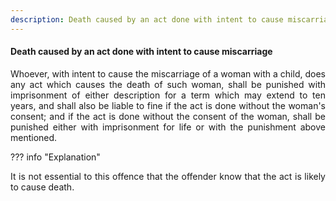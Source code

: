 ```yaml
---
description: Death caused by an act done with intent to cause miscarriage
---
```


#### Death caused by an act done with intent to cause miscarriage
<div style="text-align: justify">

Whoever, with intent to cause the miscarriage of a woman with a child, does any act which causes the death of such woman, shall be punished with imprisonment of either description for a term which may extend to ten years, and shall also be liable to fine if the act is done without the woman's consent; and if the act is done without the consent of the woman, shall be punished either with imprisonment for life or with the punishment above mentioned.

</div>

??? info "Explanation"
    <div style="text-align: justify"> It is not essential to this offence that the offender know that the act is likely to cause death.

